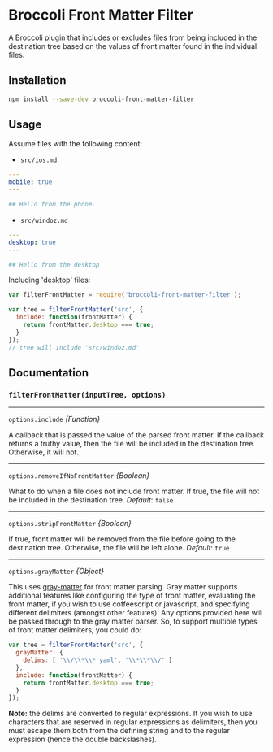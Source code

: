 # Broccoli Front Matter Filter

A Broccoli plugin that includes or excludes files from being included
in the destination tree based on the values of front matter found
in the individual files.

## Installation

```bash
npm install --save-dev broccoli-front-matter-filter
```

## Usage

Assume files with the following content:

- `src/ios.md`

```yaml
---
mobile: true
---

## Hello from the phone.
```

- `src/windoz.md`

```yaml
---
desktop: true
---

## Hello from the desktop
```

Including 'desktop' files:

```javascript
var filterFrontMatter = require('broccoli-front-matter-filter');

var tree = filterFrontMatter('src', {
  include: function(frontMatter) {
    return frontMatter.desktop === true;
  }
});
// tree will include 'src/windoz.md'
```

## Documentation

### `filterFrontMatter(inputTree, options)`

---

`options.include` *{Function}*

A callback that is passed the value of the parsed front matter. If the callback
returns a truthy value, then the file will be included in the destination tree.
Otherwise, it will not.

---

`options.removeIfNoFrontMatter` *{Boolean}*

What to do when a file does not include front matter. If true, the file will
not be included in the destination tree. _Default_: `false`

---

`options.stripFrontMatter` *{Boolean}*

If true, front matter will be removed from the file before going to the destination
tree. Otherwise, the file will be left alone. _Default_: `true`

---

`options.grayMatter` *{Object}*

This uses [gray-matter](https://github.com/jonschlinkert/gray-matter) for front matter
parsing. Gray matter supports additional features like configuring the type of front matter,
evaluating the front matter, if you wish to use coffeescript or javascript, and specifying
different delimiters (amongst other features). Any options provided here will be passed
through to the gray matter parser. So, to support multiple types of front matter delimiters,
you could do:

```javascript
var tree = filterFrontMatter('src', {
  grayMatter: {
    delims: [ '\\/\\*\\* yaml', '\\*\\*\\/' ]
  },
  include: function(frontMatter) {
    return frontMatter.desktop === true;
  }
});
```

**Note:** the delims are converted to regular expressions. If you wish to use characters that
are reserved in regular expressions as delimiters, then you must escape them both from the defining string
and to the regular expression (hence the double backslashes).
